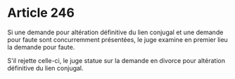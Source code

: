 # Article 246

Si une demande pour altération définitive du lien conjugal et une demande pour faute sont concurremment présentées, le juge examine en premier lieu la demande pour faute.

S'il rejette celle-ci, le juge statue sur la demande en divorce pour altération définitive du lien conjugal.
